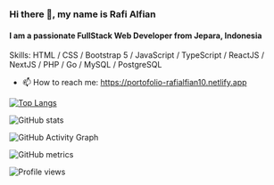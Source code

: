 ### Hi there 👋, my name is Rafi Alfian
#### I am a passionate FullStack Web Developer from Jepara, Indonesia

Skills: HTML / CSS / Bootstrap 5 / JavaScript / TypeScript / ReactJS / NextJS / PHP / Go / MySQL / PostgreSQL

- 📫 How to reach me: https://portofolio-rafialfian10.netlify.app

[![Top Langs](https://github-readme-stats.vercel.app/api/top-langs/?username=rafialfian10)](https://github.com/rafialfian10)

![GitHub stats](https://github-readme-stats.vercel.app/api?username=rafialfian10&show_icons=true)  

![GitHub Activity Graph](https://activity-graph.herokuapp.com/graph?username=rafialfian10)  

![GitHub metrics](https://metrics.lecoq.io/rafialfian10)  

![Profile views](https://gpvc.arturio.dev/rafialfian10)  


